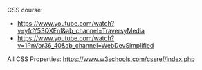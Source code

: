 CSS course:

- https://www.youtube.com/watch?v=yfoY53QXEnI&ab_channel=TraversyMedia
- https://www.youtube.com/watch?v=1PnVor36_40&ab_channel=WebDevSimplified

All CSS Properties: https://www.w3schools.com/cssref/index.php
